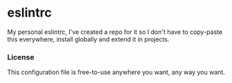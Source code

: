 eslintrc
========

My personal eslintrc, I've created a repo for it so I don't have to copy-paste this everywhere, install globally and extend it in projects.

### License

This configuration file is free-to-use anywhere you want, any way you want.
